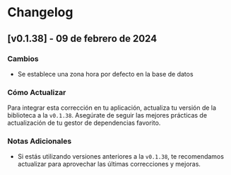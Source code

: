 # Changelog

## [v0.1.38] - 09 de febrero de 2024

### Cambios

- Se establece una zona hora por defecto en la base de datos

### Cómo Actualizar

Para integrar esta corrección en tu aplicación, actualiza tu versión de la biblioteca a la `v0.1.38`. Asegúrate de seguir las mejores prácticas de actualización de tu gestor de dependencias favorito.

### Notas Adicionales

- Si estás utilizando versiones anteriores a la `v0.1.38`, te recomendamos actualizar para aprovechar las últimas correcciones y mejoras.
